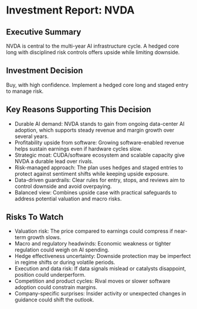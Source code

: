 # Investment Report: NVDA
## Executive Summary
NVDA is central to the multi-year AI infrastructure cycle. A hedged core long with disciplined risk controls offers upside while limiting downside.

## Investment Decision
Buy, with high confidence. Implement a hedged core long and staged entry to manage risk.

## Key Reasons Supporting This Decision
- Durable AI demand: NVDA stands to gain from ongoing data-center AI adoption, which supports steady revenue and margin growth over several years.
- Profitability upside from software: Growing software-enabled revenue helps sustain earnings even if hardware cycles slow.
- Strategic moat: CUDA/software ecosystem and scalable capacity give NVDA a durable lead over rivals.
- Risk-managed approach: The plan uses hedges and staged entries to protect against sentiment shifts while keeping upside exposure.
- Data-driven guardrails: Clear rules for entry, stops, and reviews aim to control downside and avoid overpaying.
- Balanced view: Combines upside case with practical safeguards to address potential valuation and macro risks.

## Risks To Watch
- Valuation risk: The price compared to earnings could compress if near-term growth slows.
- Macro and regulatory headwinds: Economic weakness or tighter regulation could weigh on AI spending.
- Hedge effectiveness uncertainty: Downside protection may be imperfect in regime shifts or during volatile periods.
- Execution and data risk: If data signals mislead or catalysts disappoint, position could underperform.
- Competition and product cycles: Rival moves or slower software adoption could constrain margins.
- Company-specific surprises: Insider activity or unexpected changes in guidance could shift the outlook.